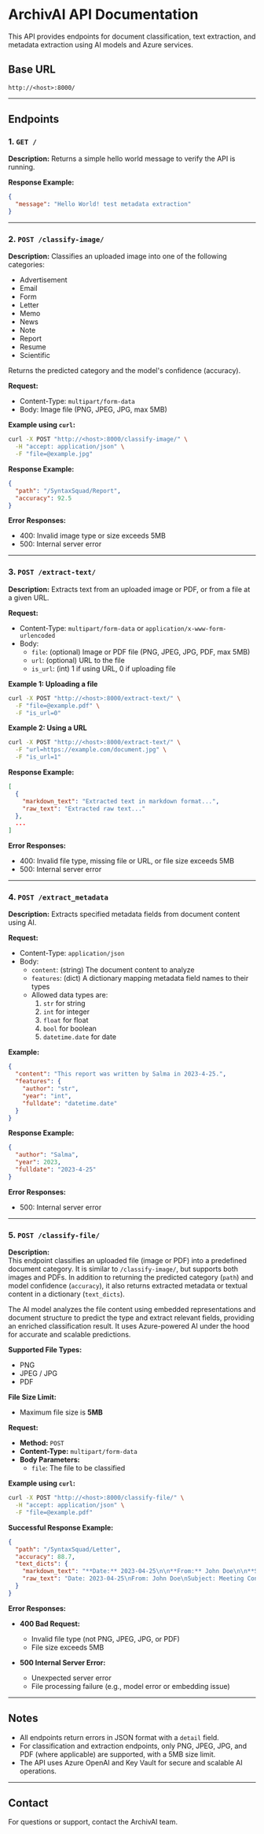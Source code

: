 # ArchivAI API Documentation

This API provides endpoints for document classification, text extraction, and metadata extraction using AI models and Azure services.

## Base URL

```
http://<host>:8000/
```

---

## Endpoints

### 1. `GET /`

**Description:**
Returns a simple hello world message to verify the API is running.

**Response Example:**
```json
{
  "message": "Hello World! test metadata extraction"
}
```

---

### 2. `POST /classify-image/`

**Description:**
Classifies an uploaded image into one of the following categories:
- Advertisement
- Email
- Form
- Letter
- Memo
- News
- Note
- Report
- Resume
- Scientific

Returns the predicted category and the model's confidence (accuracy).

**Request:**
- Content-Type: `multipart/form-data`
- Body: Image file (PNG, JPEG, JPG, max 5MB)

**Example using `curl`:**
```bash
curl -X POST "http://<host>:8000/classify-image/" \
  -H "accept: application/json" \
  -F "file=@example.jpg"
```

**Response Example:**
```json
{
  "path": "/SyntaxSquad/Report",
  "accuracy": 92.5
}
```

**Error Responses:**
- 400: Invalid image type or size exceeds 5MB
- 500: Internal server error

---

### 3. `POST /extract-text/`

**Description:**
Extracts text from an uploaded image or PDF, or from a file at a given URL.

**Request:**
- Content-Type: `multipart/form-data` or `application/x-www-form-urlencoded`
- Body:
  - `file`: (optional) Image or PDF file (PNG, JPEG, JPG, PDF, max 5MB)
  - `url`: (optional) URL to the file
  - `is_url`: (int) 1 if using URL, 0 if uploading file

**Example 1: Uploading a file**
```bash
curl -X POST "http://<host>:8000/extract-text/" \
  -F "file=@example.pdf" \
  -F "is_url=0"
```

**Example 2: Using a URL**
```bash
curl -X POST "http://<host>:8000/extract-text/" \
  -F "url=https://example.com/document.jpg" \
  -F "is_url=1"
```

**Response Example:**
```json
[
  {
    "markdown_text": "Extracted text in markdown format...",
    "raw_text": "Extracted raw text..."
  },
  ...
]
```

**Error Responses:**
- 400: Invalid file type, missing file or URL, or file size exceeds 5MB
- 500: Internal server error

---

### 4. `POST /extract_metadata`

**Description:**
Extracts specified metadata fields from document content using AI.

**Request:**
- Content-Type: `application/json`
- Body:
  - `content`: (string) The document content to analyze
  - `features`: (dict) A dictionary mapping metadata field names to their types  
  - Allowed data types are:  
    1. `str` for string
    2. `int` for integer
    3. `float` for float
    4. `bool` for boolean
    5. `datetime.date` for date

**Example:**
```json
{
  "content": "This report was written by Salma in 2023-4-25.",
  "features": {
    "author": "str",
    "year": "int",
    "fulldate": "datetime.date"
  }
}
```

**Response Example:**
```json
{
  "author": "Salma",
  "year": 2023,
  "fulldate": "2023-4-25"
}
```

**Error Responses:**
- 500: Internal server error

---
### 5. `POST /classify-file/`

**Description:**  
This endpoint classifies an uploaded file (image or PDF) into a predefined document category. It is similar to `/classify-image/`, but supports both images and PDFs. In addition to returning the predicted category (`path`) and model confidence (`accuracy`), it also returns extracted metadata or textual content in a dictionary (`text_dicts`).

The AI model analyzes the file content using embedded representations and document structure to predict the type and extract relevant fields, providing an enriched classification result. It uses Azure-powered AI under the hood for accurate and scalable predictions.

**Supported File Types:**
- PNG
- JPEG / JPG
- PDF

**File Size Limit:**
- Maximum file size is **5MB**

**Request:**
- **Method:** `POST`
- **Content-Type:** `multipart/form-data`
- **Body Parameters:**
  - `file`: The file to be classified

**Example using `curl`:**
```bash
curl -X POST "http://<host>:8000/classify-file/" \
  -H "accept: application/json" \
  -F "file=@example.pdf"
  ```
**Successful Response Example:**
```json
{
  "path": "/SyntaxSquad/Letter",
  "accuracy": 88.7,
  "text_dicts": {
    "markdown_text": "**Date:** 2023-04-25\n\n**From:** John Doe\n\n**Subject:** Meeting Confirmation",
    "raw_text": "Date: 2023-04-25\nFrom: John Doe\nSubject: Meeting Confirmation"
  }
}
```
**Error Responses:**
- **400 Bad Request:**
  - Invalid file type (not PNG, JPEG, JPG, or PDF)
  - File size exceeds 5MB

- **500 Internal Server Error:**
  - Unexpected server error
  - File processing failure (e.g., model error or embedding issue)

----
## Notes
- All endpoints return errors in JSON format with a `detail` field.
- For classification and extraction endpoints, only PNG, JPEG, JPG, and PDF (where applicable) are supported, with a 5MB size limit.
- The API uses Azure OpenAI and Key Vault for secure and scalable AI operations.

---

## Contact
For questions or support, contact the ArchivAI team.

